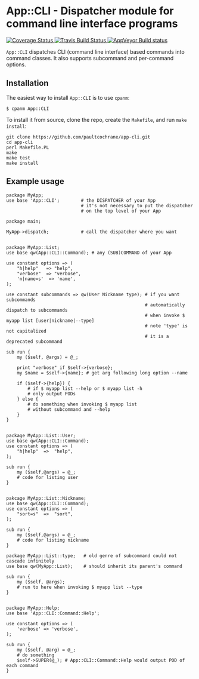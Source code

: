 # App::CLI - Dispatcher module for command line interface programs

[![Coverage Status](https://coveralls.io/repos/github/paultcochrane/app-cli/badge.svg)
](https://coveralls.io/github/paultcochrane/app-cli)
[![Travis Build Status](https://travis-ci.org/paultcochrane/app-cli.svg?branch=master)
](https://travis-ci.org/paultcochrane/app-cli)
[![AppVeyor Build status](https://ci.appveyor.com/api/projects/status/g0dlp43k42lpy3s8?svg=true)
](https://ci.appveyor.com/project/paultcochrane/app-cli)


`App::CLI` dispatches CLI (command line interface) based commands
into command classes.  It also supports subcommand and per-command
options.

## Installation

The easiest way to install `App::CLI` is to use `cpanm`:

```
$ cpanm App::CLI
```

To install it from source, clone the repo, create the `Makefile`, and run
`make install`:

```
git clone https://github.com/paultcochrane/app-cli.git
cd app-cli
perl Makefile.PL
make
make test
make install
```

## Example usage

```
package MyApp;
use base 'App::CLI';        # the DISPATCHER of your App
                            # it's not necessary to put the dispatcher
                            # on the top level of your App

package main;

MyApp->dispatch;            # call the dispatcher where you want


package MyApp::List;
use base qw(App::CLI::Command); # any (SUB)COMMAND of your App

use constant options => (
    "h|help"   => "help",
    "verbose"  => "verbose",
    'n|name=s'  => 'name',
);

use constant subcommands => qw(User Nickname type); # if you want subcommands
                                                    # automatically dispatch to subcommands
                                                    # when invoke $ myapp list [user|nickname|--type]
                                                    # note 'type' is not capitalized
                                                    # it is a deprecated subcommand

sub run {
    my ($self, @args) = @_;

    print "verbose" if $self->{verbose};
    my $name = $self->{name}; # get arg following long option --name

    if ($self->{help}) {
        # if $ myapp list --help or $ myapp list -h
        # only output PODs
    } else {
        # do something when invoking $ myapp list
        # without subcommand and --help
    }
}


package MyApp::List::User;
use base qw(App::CLI::Command);
use constant options => (
    "h|help"  =>  "help",
);

sub run {
    my ($self,@args) = @_;
    # code for listing user
}


pakcage MyApp::List::Nickname;
use base qw(App::CLI::Command);
use constant options => (
    "sort=s"  =>  "sort",
);

sub run {
    my ($self,@args) = @_;
    # code for listing nickname
}

package MyApp::List::type;   # old genre of subcommand could not cascade infinitely
use base qw(MyApp::List);    # should inherit its parent's command

sub run {
    my ($self, @args);
    # run to here when invoking $ myapp list --type
}


package MyApp::Help;
use base 'App::CLI::Command::Help';

use constant options => (
    'verbose' => 'verbose',
);

sub run {
    my ($self, @arg) = @_;
    # do something
    $self->SUPER(@_); # App::CLI::Command::Help would output POD of each command
}
```
